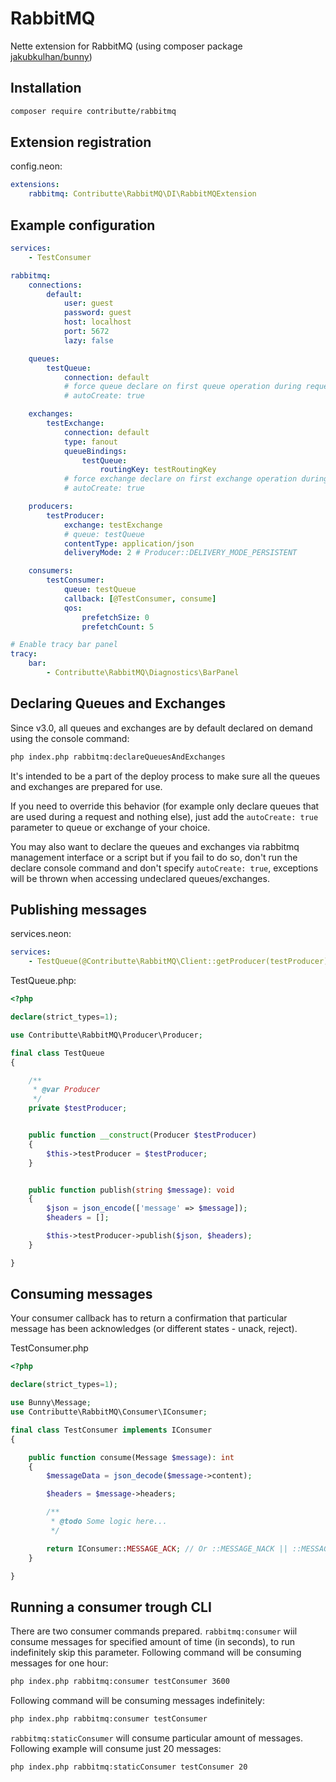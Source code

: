 # RabbitMQ

Nette extension for RabbitMQ (using composer package [jakubkulhan/bunny](https://github.com/jakubkulhan/bunny))

## Installation

```bash
composer require contributte/rabbitmq
```

## Extension registration

config.neon:

```yaml
extensions:
    rabbitmq: Contributte\RabbitMQ\DI\RabbitMQExtension
```

## Example configuration

```yaml
services:
    - TestConsumer

rabbitmq:
    connections:
        default:
            user: guest
            password: guest
            host: localhost
            port: 5672
            lazy: false

    queues:
        testQueue:
            connection: default
            # force queue declare on first queue operation during request
            # autoCreate: true 

    exchanges:
        testExchange:
            connection: default
            type: fanout
            queueBindings:
                testQueue:
                    routingKey: testRoutingKey
            # force exchange declare on first exchange operation during request
            # autoCreate: true

    producers:
        testProducer:
            exchange: testExchange
            # queue: testQueue
            contentType: application/json
            deliveryMode: 2 # Producer::DELIVERY_MODE_PERSISTENT

    consumers:
        testConsumer:
            queue: testQueue
            callback: [@TestConsumer, consume]
            qos:
                prefetchSize: 0
                prefetchCount: 5

# Enable tracy bar panel
tracy:
    bar:
        - Contributte\RabbitMQ\Diagnostics\BarPanel
```

## Declaring Queues and Exchanges

Since v3.0, all queues and exchanges are by default declared on demand using the console command: 

```bash
php index.php rabbitmq:declareQueuesAndExchanges
```

It's intended to be a part of the deploy process to make sure all the queues and exchanges are prepared for use.

If you need to override this behavior (for example only declare queues that are used during a request and nothing else), 
just add the `autoCreate: true` parameter to queue or exchange of your choice.

You may also want to declare the queues and exchanges via rabbitmq management interface or a script but if you fail to 
do so, don't run the declare console command and don't specify `autoCreate: true`, exceptions will be thrown 
when accessing undeclared queues/exchanges.

## Publishing messages

services.neon:

```yaml
services:
    - TestQueue(@Contributte\RabbitMQ\Client::getProducer(testProducer))
```

TestQueue.php:

```php
<?php

declare(strict_types=1);

use Contributte\RabbitMQ\Producer\Producer;

final class TestQueue
{

    /**
	 * @var Producer
	 */
	private $testProducer;


	public function __construct(Producer $testProducer)
	{
		$this->testProducer = $testProducer;
	}


	public function publish(string $message): void
	{
		$json = json_encode(['message' => $message]);
		$headers = [];

		$this->testProducer->publish($json, $headers);
	}

}
```

## Consuming messages

Your consumer callback has to return a confirmation that particular message has been acknowledges (or different states - unack, reject).

TestConsumer.php

```php
<?php

declare(strict_types=1);

use Bunny\Message;
use Contributte\RabbitMQ\Consumer\IConsumer;

final class TestConsumer implements IConsumer
{

	public function consume(Message $message): int
	{
		$messageData = json_decode($message->content);

		$headers = $message->headers;

		/**
		 * @todo Some logic here...
		 */

		return IConsumer::MESSAGE_ACK; // Or ::MESSAGE_NACK || ::MESSAGE_REJECT
	}

}
```

## Running a consumer trough CLI

There are two consumer commands prepared. `rabbitmq:consumer` wiil consume messages for specified amount of time (in seconds), to run indefinitely skip this parameter. Following command will be consuming messages for one hour:

```bash
php index.php rabbitmq:consumer testConsumer 3600
```

Following command will be consuming messages indefinitely:

```bash
php index.php rabbitmq:consumer testConsumer
```


`rabbitmq:staticConsumer` will consume particular amount of messages. Following example will consume just 20 messages:

```bash
php index.php rabbitmq:staticConsumer testConsumer 20
```
